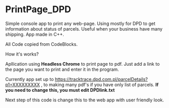 # PrintPage_DPD
Simple console app to print any web-page.
Using mostly for DPD to get information about status of parcels. Useful when your business have many shipping.
App made in C++.


All Code copied from CodeBlocks.


How it's works?

Apllication using **Headless Chrome** to print page to pdf. 
Just add a link to the page you want to print and enter it in the program.

Currently app set up to https://tracktrace.dpd.com.pl/parcelDetails?p1=XXXXXXXXX , to making many pdf's if you have only list of parcels.
**If you need to change this, you must edit DPDlink.txt**


Next step of this code is change this to the web app with user friendly look.

